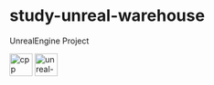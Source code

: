 # study-unreal-warehouse
 UnrealEngine Project
 
<img src="https://cdn.jsdelivr.net/gh/devicons/devicon/icons/cplusplus/cplusplus-original.svg" alt="cpp" width="40" height="40"/>
<img src="https://cdn.jsdelivr.net/gh/devicons/devicon/icons/unrealengine/unrealengine-original.svg" alt="unreal-engine" width="40" height="40"/>
